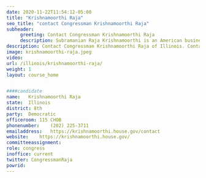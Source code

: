 ```yaml
---
date: 2020-11-22T11:54:12-05:00
title: "Krishnamoorthi Raja"
seo_title: "contact Congressman Krishnamoorthi Raja"
subheader:
     greeting: Contact Congressman Krishnamoorthi Raja 
     description: Subramanian Raja Krishnamoorthi is an American businessman and politician serving as the U.S. Representative for Illinois's 8th congressional district since 2017. He was elected to succeed Tammy Duckworth, who gave up the seat to run for the U.S. Senate.
description: Contact Congressman Krishnamoorthi Raja of Illinois. Contact information for Krishnamoorthi Raja includes email address, phone number, and mailing address.
image: krishnamoorthi-raja.jpeg
video: 
url: /illinois/krishnamoorthi-raja/
weight: 1
layout: course_home


####candidate
name:	Krishnamoorthi Raja
state:	Illinois
district: 8th
party:	Democratic
officeroom:	115 CHOB
phonenumber:	(202) 225-3711
emailaddress:	https://krishnamoorthi.house.gov/contact
website:	https://krishnamoorthi.house.gov/
committeeassignment: 
role: congress
inoffice: current
twitter: CongressmanRaja
powrid: 
---
```


